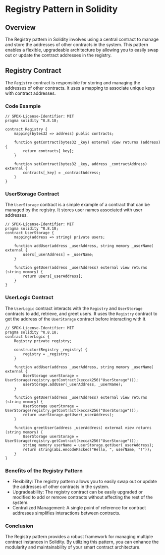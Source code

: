 # Registry Pattern in Solidity

## Overview
The Registry pattern in Solidity involves using a central contract to manage and store the addresses of other contracts in the system. This pattern enables a flexible, upgradeable architecture by allowing you to easily swap out or update the contract addresses in the registry.

## Registry Contract

The `Registry` contract is responsible for storing and managing the addresses of other contracts. It uses a mapping to associate unique keys with contract addresses.

### Code Example
```solidity
// SPDX-License-Identifier: MIT
pragma solidity ^0.8.18;

contract Registry {
    mapping(bytes32 => address) public contracts;

    function getContract(bytes32 _key) external view returns (address) {
        return contracts[_key];
    }

    function setContract(bytes32 _key, address _contractAddress) external {
        contracts[_key] = _contractAddress;
    }
}
```
### UserStorage Contract

The `UserStorage` contract is a simple example of a contract that can be managed by the registry. It stores user names associated with user addresses.

```solidity
// SPDX-License-Identifier: MIT
pragma solidity ^0.8.18;
contract UserStorage {
    mapping(address => string) private users;

    function addUser(address _userAddress, string memory _userName) external {
        users[_userAddress] = _userName;
    }

    function getUser(address _userAddress) external view returns (string memory) {
        return users[_userAddress];
    }
}
```
### UserLogic Contract

The `UserLogic` contract interacts with the `Registry` and `UserStorage` contracts to add, retrieve, and greet users. It uses the `Registry` contract to get the address of the `UserStorage` contract before interacting with it.

```solidity
// SPDX-License-Identifier: MIT
pragma solidity ^0.8.18;
contract UserLogic {
    Registry private registry;

    constructor(Registry _registry) {
        registry = _registry;
    }

    function addUser(address _userAddress, string memory _userName) external {
        UserStorage userStorage = UserStorage(registry.getContract(keccak256("UserStorage")));
        userStorage.addUser(_userAddress, _userName);
    }

    function getUser(address _userAddress) external view returns (string memory) {
        UserStorage userStorage = UserStorage(registry.getContract(keccak256("UserStorage")));
        return userStorage.getUser(_userAddress);
    }

    function greetUser(address _userAddress) external view returns (string memory) {
        UserStorage userStorage = UserStorage(registry.getContract(keccak256("UserStorage")));
        string memory userName = userStorage.getUser(_userAddress);
        return string(abi.encodePacked("Hello, ", userName, "!"));
    }
}
```
### Benefits of the Registry Pattern

- Flexibility: The registry pattern allows you to easily swap out or update the addresses of other contracts in the system.
- Upgradeability: The registry contract can be easily upgraded or modified to add or remove contracts without affecting the rest of the system.
- Centralized Management:  A single point of reference for contract addresses simplifies interactions between contracts.

### Conclusion
The Registry pattern provides a robust framework for managing multiple contract instances in Solidity. By utilizing this pattern, you can enhance the modularity and maintainability of your smart contract architecture.